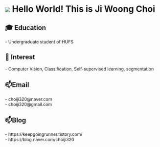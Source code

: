   
<h1> 

<img src="http://img.shields.io/badge/-222222?style=flat&logo=about.me&logoColor=blue"/>
        
</a>
Hello World! This is Ji Woong Choi </h1>
<h2> 🎓 Education</h1>
- Undergraduate student of HUFS
<h2>👀 Interest</h2>
- Computer Vision, Classification, Self-supervised learning, segmentation
<h2> 📫Email </h2>
- choiji320@naver.com<br>
- choiji320@gmail.com
<h2> 📫Blog </h2>
- https://keepgoingrunner.tistory.com/<br>
- https://blog.naver.com/choiji320


<!---
JiWoongCho1/JiWoongCho1 is a ✨ special ✨ repository because its `README.md` (this file) appears on your GitHub profile.
You can click the Preview link to take a look at your changes.
--->
